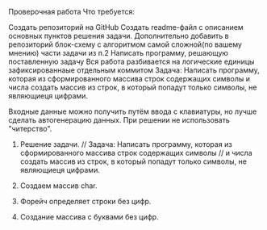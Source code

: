 Проверочная работа
Что требуется:

Создать репозиторий на GitHub
Создать readme-файл c описанием основных пунктов решения задачи.
Дополнительно добавить в репозиторий блок-схему с алгоритмом самой сложной(по вашему мнению) части задачи из п.2
Написать программу, решающую поставленную задачу
Вся работа разбивается на логические единицы зафиксированнаые отдельным коммитом
Задача: Написать программу, которая из сформированного массива строк содержащих символы и числа создать массив из строк, в который попадут только символы, не являющиеця цифрами.

Входные данные можно получить путём ввода с клавиатуры, но лучше сделать автогенерацию данных. При решении не использовать "читерство".

1. Решение задачи. 
// Задача: Написать программу, которая из сформированного массива строк содержащих символы 
// и числа создать массив из строк, в который попадут только символы, не являющиеця цифрами.

2. Создаем массив char.

3. Форейч определяет строки без цифр.

4. Создание массива с буквами без цифр.
